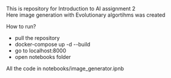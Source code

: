 This is repository for Introduction to AI assignment 2  
Here image generation with Evolutionary algortihms was created

How to run?
* pull the repository
* docker-compose up -d --build
* go to localhost:8000
* open notebooks folder

All the code in notebooks/image_generator.ipnb

